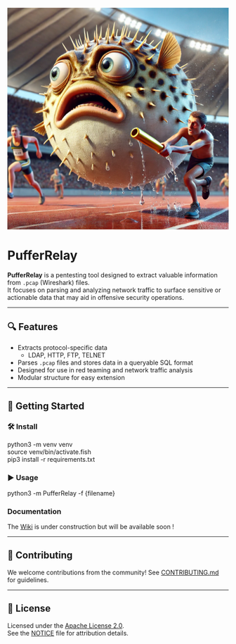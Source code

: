 ![Image Alt text](Logos/Puffer1.webp "Optional title")

# PufferRelay

**PufferRelay** is a pentesting tool designed to extract valuable information from `.pcap` (Wireshark) files.  
It focuses on parsing and analyzing network traffic to surface sensitive or actionable data that may aid in offensive security operations.

---

## 🔍 Features

- Extracts protocol-specific data
  - LDAP, HTTP, FTP, TELNET
- Parses `.pcap` files and stores data in a queryable SQL format
- Designed for use in red teaming and network traffic analysis
- Modular structure for easy extension

---

## 🚀 Getting Started

### 🛠️ Install
python3 -m venv venv <br>
source venv/bin/activate.fish <br>
pip3 install -r requirements.txt <br>

### ▶️ Usage
python3 -m PufferRelay -f {filename} <br>

### Documentation
The <a href="https://mpolymath.gitbook.io/pufferrelay">Wiki</a> is under construction but will be available soon !

---

## 🤝 Contributing

We welcome contributions from the community! See [CONTRIBUTING.md](CONTRIBUTING.md) for guidelines.

---

## 📄 License

Licensed under the [Apache License 2.0](LICENSE).  
See the [NOTICE](NOTICE) file for attribution details.
